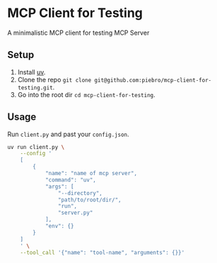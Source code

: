 # MCP Client for Testing

A minimalistic MCP client for testing MCP Server

## Setup

1. Install [uv](https://docs.astral.sh/uv/).
2. Clone the repo `git clone git@github.com:piebro/mcp-client-for-testing.git`.
3. Go into the root dir `cd mcp-client-for-testing`.

## Usage

Run `client.py` and past your `config.json`.

```bash
uv run client.py \
    --config '
    [
        {
            "name": "name of mcp server",
            "command": "uv",
            "args": [
                "--directory", 
                "path/to/root/dir/", 
                "run", 
                "server.py"
            ],
            "env": {}
        }
    ]
    ' \
    --tool_call '{"name": "tool-name", "arguments": {}}'
```